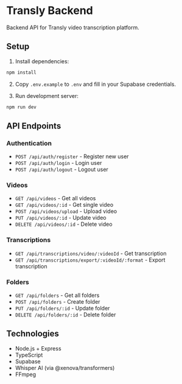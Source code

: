 # Transly Backend

Backend API for Transly video transcription platform.

## Setup

1. Install dependencies:
```bash
npm install
```

2. Copy `.env.example` to `.env` and fill in your Supabase credentials.

3. Run development server:
```bash
npm run dev
```

## API Endpoints

### Authentication
- `POST /api/auth/register` - Register new user
- `POST /api/auth/login` - Login user
- `POST /api/auth/logout` - Logout user

### Videos
- `GET /api/videos` - Get all videos
- `GET /api/videos/:id` - Get single video
- `POST /api/videos/upload` - Upload video
- `PUT /api/videos/:id` - Update video
- `DELETE /api/videos/:id` - Delete video

### Transcriptions
- `GET /api/transcriptions/video/:videoId` - Get transcription
- `GET /api/transcriptions/export/:videoId/:format` - Export transcription

### Folders
- `GET /api/folders` - Get all folders
- `POST /api/folders` - Create folder
- `PUT /api/folders/:id` - Update folder
- `DELETE /api/folders/:id` - Delete folder

## Technologies

- Node.js + Express
- TypeScript
- Supabase
- Whisper AI (via @xenova/transformers)
- FFmpeg


